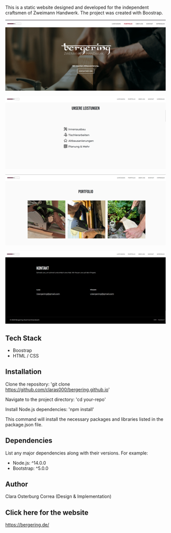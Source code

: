 This is a static website designed and developed for the independent craftsmen of Zweimann Handwerk.
The project was created with Boostrap.

![Bergering Webside](./Img/bergering-webside-header.png)

![Bergering Webside](./Img/bergering-webside-tasks.png)

![Bergering Webside](./Img/bergering-webside-portfolio.png)

![Bergering Webside](./Img/bergering-webside-footer.png)

## Tech Stack
- Boostrap
- HTML / CSS


## Installation

Clone the repository:
'git clone https://github.com/claras000/bergering.github.io'

Navigate to the project directory:
'cd your-repo'

Install Node.js dependencies:
'npm install'

This command will install the necessary packages and libraries listed in the package.json file.


## Dependencies
List any major dependencies along with their versions. For example:
- Node.js: ^14.0.0
- Bootstrap: ^5.0.0


## Author
Clara Osterburg Correa (Design & Implementation)


## Click here for the website
https://bergering.de/
